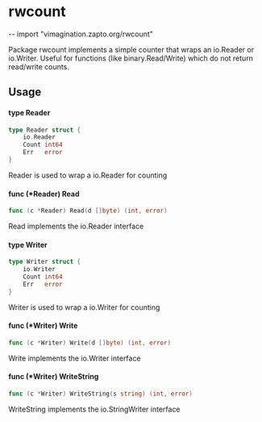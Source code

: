 # rwcount
--
    import "vimagination.zapto.org/rwcount"

Package rwcount implements a simple counter that wraps an io.Reader or
io.Writer. Useful for functions (like binary.Read/Write) which do not return
read/write counts.

## Usage

#### type Reader

```go
type Reader struct {
	io.Reader
	Count int64
	Err   error
}
```

Reader is used to wrap a io.Reader for counting

#### func (*Reader) Read

```go
func (c *Reader) Read(d []byte) (int, error)
```
Read implements the io.Reader interface

#### type Writer

```go
type Writer struct {
	io.Writer
	Count int64
	Err   error
}
```

Writer is used to wrap a io.Writer for counting

#### func (*Writer) Write

```go
func (c *Writer) Write(d []byte) (int, error)
```
Write implements the io.Writer interface

#### func (*Writer) WriteString

```go
func (c *Writer) WriteString(s string) (int, error)
```
WriteString implements the io.StringWriter interface
